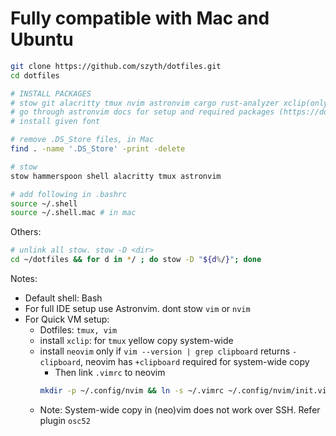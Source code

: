 # Fully compatible with Mac and Ubuntu

```bash
git clone https://github.com/szyth/dotfiles.git
cd dotfiles

# INSTALL PACKAGES
# stow git alacritty tmux nvim astronvim cargo rust-analyzer xclip(only required for linux)
# go through astronvim docs for setup and required packages (https://docs.astronvim.com)
# install given font

# remove .DS_Store files, in Mac
find . -name '.DS_Store' -print -delete

# stow
stow hammerspoon shell alacritty tmux astronvim

# add following in .bashrc
source ~/.shell
source ~/.shell.mac # in mac
```

Others:
```bash
# unlink all stow. stow -D <dir>
cd ~/dotfiles && for d in */ ; do stow -D "${d%/}"; done
```

Notes:
- Default shell: Bash
- For full IDE setup use Astronvim. dont stow `vim` or `nvim`
- For Quick VM setup:
    - Dotfiles: `tmux, vim`
    - install `xclip`: for `tmux` yellow copy system-wide
    - install `neovim` only if `vim --version | grep clipboard` returns `-clipboard`, neovim has `+clipboard` required for system-wide copy
        - Then link `.vimrc` to neovim
        ```bash
        mkdir -p ~/.config/nvim && ln -s ~/.vimrc ~/.config/nvim/init.vim
        ```
    - Note: System-wide copy in (neo)vim does not work over SSH. Refer plugin `osc52`
